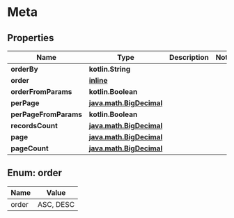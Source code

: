 
# Meta

## Properties
Name | Type | Description | Notes
------------ | ------------- | ------------- | -------------
**orderBy** | **kotlin.String** |  | 
**order** | [**inline**](#Order) |  | 
**orderFromParams** | **kotlin.Boolean** |  | 
**perPage** | [**java.math.BigDecimal**](java.math.BigDecimal.md) |  | 
**perPageFromParams** | **kotlin.Boolean** |  | 
**recordsCount** | [**java.math.BigDecimal**](java.math.BigDecimal.md) |  | 
**page** | [**java.math.BigDecimal**](java.math.BigDecimal.md) |  | 
**pageCount** | [**java.math.BigDecimal**](java.math.BigDecimal.md) |  | 


<a id="Order"></a>
## Enum: order
Name | Value
---- | -----
order | ASC, DESC



